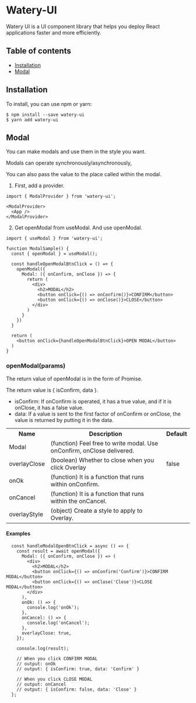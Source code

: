 # Watery-UI

Watery UI is a UI component library that helps you deploy React applications faster and more efficiently.

## Table of contents

- <a href="#Installation">Installation</a>
- <a href="#Modal">Modal</a>

## Installation

To install, you can use npm or yarn:

```
$ npm install --save watery-ui
$ yarn add watery-ui
```

## Modal

You can make modals and use them in the style you want.

Modals can operate synchronously/asynchronously,

You can also pass the value to the place called within the modal.

1. First, add a provider.

```
import { ModalProvider } from 'watery-ui';

<ModalProvider>
  <App />
</ModalProvider>
```

2. Get openModal from useModal. And use openModal.

```
import { useModal } from 'watery-ui';

function ModalSample() {
  const { openModal } = useModal();

  const handleOpenModalBtnClick = () => {
    openModal({
      Modal: ({ onConfirm, onClose }) => {
        return (
          <div>
            <h2>MODAL</h2>
            <button onClick={() => onConfirm()}>CONFIRM</button>
            <button onClick={() => onClose()}>CLOSE</button>
          </div>
        )
      }
    })
  }

  return (
    <button onClick={handleOpenModalBtnClick}>OPEN MODAL</button>
  )
}
```

### openModal(params)

The return value of openModal is in the form of Promise.

The return value is { isConfirm, data }.

- isConfirm: If onConfirm is operated, it has a true value, and if it is onClose, it has a false value.
- data: If a value is sent to the first factor of onConfirm or onClose, the value is returned by putting it in the data.

<table style="margin: 10px 0;">
  <tr>
    <th>Name</th>
    <th>Description</th>
    <th>Default</th>
  </tr>
  <tr>
    <td>Modal</td>
    <td>
      (function) Feel free to write modal. Use onConfirm, onClose delivered.
    </td>
    <td></td>
  </tr>
  <tr>
    <td>overlayClose</td>
    <td>
      (boolean) Whether to close when you click Overlay
    </td>
    <td>false</td>
  </tr>
  <tr>
    <td>onOk</td>
    <td>
      (function) It is a function that runs within onConfirm.
    </td>
    <td></td>
  </tr>
  <tr>
    <td>onCancel</td>
    <td>
      (function) It is a function that runs within the onCancel.
    </td>
    <td></td>
  </tr>
  <tr>
    <td>overlayStyle</td>
    <td>
      (object) Create a style to apply to Overlay.
    </td>
    <td></td>
  </tr>
</table>

#### Examples

```
  const handleModalOpenBtnClick = async () => {
    const result = await openModal({
      Modal: ({ onConfirm, onClose }) => (
        <div>
          <h2>MODAL</h2>
          <button onClick={() => onConfirm('Confirm')}>CONFIRM MODAL</button>
          <button onClick={() => onClose('Close')}>CLOSE MODAL</button>
        </div>
      ),
      onOk: () => {
        console.log('onOk');
      },
      onCancel: () => {
        console.log('onCancel');
      },
      overlayClose: true,
    });

    console.log(result);

    // When you click CONFIRM MODAL
    // output: onOk
    // output: { isConfirm: true, data: 'Confirm' }

    // When you click CLOSE MODAL
    // output: onCancel
    // output: { isConfirm: false, data: 'Close' }
  };
```
